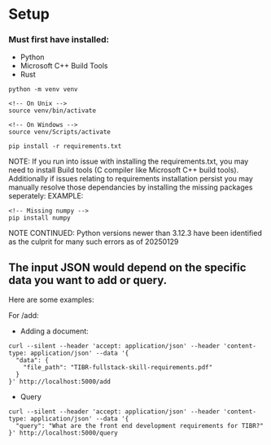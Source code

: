 # Setup
### Must first have installed:
- Python
- Microsoft C++ Build Tools
- Rust

```
python -m venv venv

```

```
<!-- On Unix -->
source venv/bin/activate
```
```
<!-- On Windows -->
source venv/Scripts/activate
```
```
pip install -r requirements.txt
```
NOTE: If you run into issue with installing the requirements.txt, you may need to install Build tools (C compiler like Microsoft C++ build tools). Additionally if issues relating to requirements installation persist you may manually resolve those dependancies by installing the missing packages seperately: 
EXAMPLE: 
```
<!-- Missing numpy -->
pip install numpy
```
NOTE CONTINUED: Python versions newer than 3.12.3 have been identified as the culprit for many such errors as of 20250129

## The input JSON would depend on the specific data you want to add or query.

Here are some examples:

For /add:

- Adding a document:

```
curl --silent --header 'accept: application/json' --header 'content-type: application/json' --data '{
  "data": {
    "file_path": "TIBR-fullstack-skill-requirements.pdf"
  }
}' http://localhost:5000/add
```

- Query

```
curl --silent --header 'accept: application/json' --header 'content-type: application/json' --data '{
  "query": "What are the front end development requirements for TIBR?"
}' http://localhost:5000/query
```
